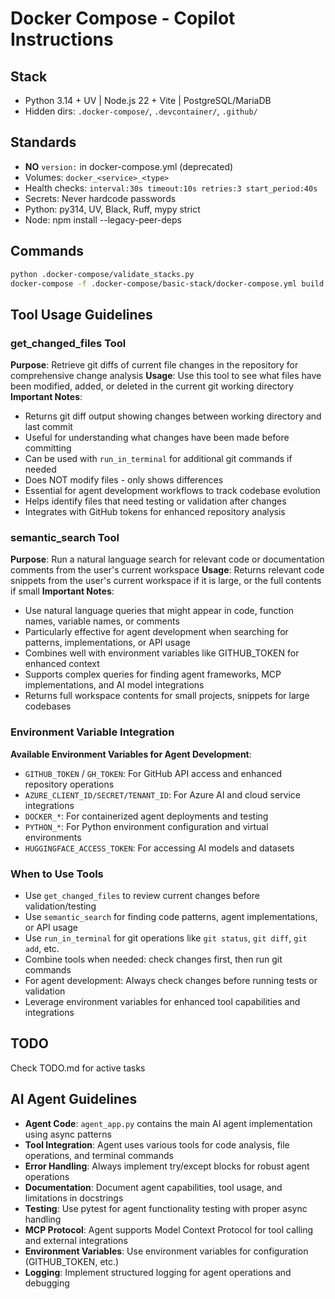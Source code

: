 # Docker Compose - Copilot Instructions

## Stack
- Python 3.14 + UV | Node.js 22 + Vite | PostgreSQL/MariaDB
- Hidden dirs: `.docker-compose/`, `.devcontainer/`, `.github/`

## Standards
- **NO** `version:` in docker-compose.yml (deprecated)
- Volumes: `docker_<service>_<type>`
- Health checks: `interval:30s timeout:10s retries:3 start_period:40s`
- Secrets: Never hardcode passwords
- Python: py314, UV, Black, Ruff, mypy strict
- Node: npm install --legacy-peer-deps

## Commands
```bash
python .docker-compose/validate_stacks.py
docker-compose -f .docker-compose/basic-stack/docker-compose.yml build
```

## Tool Usage Guidelines

### get_changed_files Tool
**Purpose**: Retrieve git diffs of current file changes in the repository for comprehensive change analysis
**Usage**: Use this tool to see what files have been modified, added, or deleted in the current git working directory
**Important Notes**:
- Returns git diff output showing changes between working directory and last commit
- Useful for understanding what changes have been made before committing
- Can be used with `run_in_terminal` for additional git commands if needed
- Does NOT modify files - only shows differences
- Essential for agent development workflows to track codebase evolution
- Helps identify files that need testing or validation after changes
- Integrates with GitHub tokens for enhanced repository analysis

### semantic_search Tool
**Purpose**: Run a natural language search for relevant code or documentation comments from the user's current workspace
**Usage**: Returns relevant code snippets from the user's current workspace if it is large, or the full contents if small
**Important Notes**:
- Use natural language queries that might appear in code, function names, variable names, or comments
- Particularly effective for agent development when searching for patterns, implementations, or API usage
- Combines well with environment variables like GITHUB_TOKEN for enhanced context
- Supports complex queries for finding agent frameworks, MCP implementations, and AI model integrations
- Returns full workspace contents for small projects, snippets for large codebases

### Environment Variable Integration
**Available Environment Variables for Agent Development**:
- `GITHUB_TOKEN` / `GH_TOKEN`: For GitHub API access and enhanced repository operations
- `AZURE_CLIENT_ID/SECRET/TENANT_ID`: For Azure AI and cloud service integrations
- `DOCKER_*`: For containerized agent deployments and testing
- `PYTHON_*`: For Python environment configuration and virtual environments
- `HUGGINGFACE_ACCESS_TOKEN`: For accessing AI models and datasets

### When to Use Tools
- Use `get_changed_files` to review current changes before validation/testing
- Use `semantic_search` for finding code patterns, agent implementations, or API usage
- Use `run_in_terminal` for git operations like `git status`, `git diff`, `git add`, etc.
- Combine tools when needed: check changes first, then run git commands
- For agent development: Always check changes before running tests or validation
- Leverage environment variables for enhanced tool capabilities and integrations

## TODO
Check TODO.md for active tasks

## AI Agent Guidelines
- **Agent Code**: `agent_app.py` contains the main AI agent implementation using async patterns
- **Tool Integration**: Agent uses various tools for code analysis, file operations, and terminal commands
- **Error Handling**: Always implement try/except blocks for robust agent operations
- **Documentation**: Document agent capabilities, tool usage, and limitations in docstrings
- **Testing**: Use pytest for agent functionality testing with proper async handling
- **MCP Protocol**: Agent supports Model Context Protocol for tool calling and external integrations
- **Environment Variables**: Use environment variables for configuration (GITHUB_TOKEN, etc.)
- **Logging**: Implement structured logging for agent operations and debugging